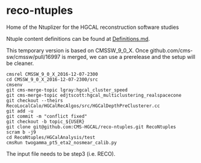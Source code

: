 # reco-ntuples
Home of the Ntuplizer for the HGCAL reconstruction software studies

Ntuple content definitions can be found at [Definitions.md](Definitions.md).

This temporary version is based on CMSSW_9_0_X. Once github.com/cms-sw/cmssw/pull/16997 is merged, we can use a prerelease and the setup will be cleaner.

```
cmsrel CMSSW_9_0_X_2016-12-07-2300
cd CMSSW_9_0_X_2016-12-07-2300/src
cmsenv
git cms-merge-topic lgray:hgcal_cluster_speed
git cms-merge-topic edjtscott:hgcal_multiclustering_realspacecone
git checkout --theirs RecoLocalCalo/HGCalRecAlgos/src/HGCalDepthPreClusterer.cc
git add -u 
git commit -m "conflict fixed"
git checkout -b topic_${USER}
git clone git@github.com:CMS-HGCAL/reco-ntuples.git RecoNtuples
scram b -j9
cd RecoNtuples/HGCalAnalysis/test
cmsRun twogamma_pt5_eta2_nosmear_calib.py
```

The input file needs to be step3 (i.e. RECO).
